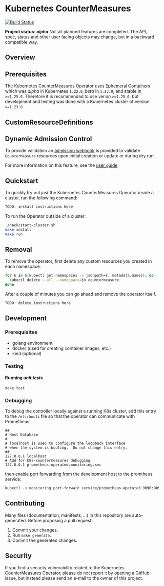 # Kubernetes CounterMeasures

[![Build Status](https://github.com/dvilaverde/k8s-countermeasures/workflows/build/badge.svg)](https://github.com/dvilaverde/k8s-countermeasures/actions)

**Project status: *alpha*** Not all planned features are completed. The API, spec,
status and other user facing objects may change, but in a backward compatible way.

## Overview

## Prerequisites

The Kubernetes CounterMeasures Operator uses [Ephemeral Containers](https://v1-25.docs.kubernetes.io/docs/concepts/workloads/pods/ephemeral-containers/)
which was *alpha* in Kubernetes `1.22.0`, *beta* in `1.23.0`, and stable in `>=1.25.0`.
Therefore it is recommended to use verion `>=1.25.0`, but development and testing
was done with a Kubernetes cluster of version `>=1.23.0`.

## CustomResourceDefinitions


## Dynamic Admission Control

To provide validation an [admission webhook](https://kubernetes.io/docs/reference/access-authn-authz/extensible-admission-controllers/)
is provided to validate `CounterMeasure` resources upon initial creation or update
or during dry run.

For more information on this feature, see the [user guide](docs/webhook.md).

## Quickstart

To quickly try out *just* the Kubernetes CounterMeasures Operator inside a cluster,
run the following command:

```bash
TODO: install instructions here
```

To run the Operator outside of a cluster:

```bash
./hack/start-cluster.sh
make install
make run
```

## Removal

To remove the operator, first delete any custom resources you created in each namespace.

```bash
for n in $(kubectl get namespaces -o jsonpath={..metadata.name}); do
  kubectl delete --all --namespace=$n countermeasure
done
```

After a couple of minutes you can go ahead and remove the operator itself.

```bash
TODO: delete instructions here
```

## Development

### Prerequisites

- golang environment
- docker (used for creating container images, etc.)
- kind (optional)

### Testing

#### Running *unit tests*

`make test`

### Debugging

To debug the controller locally against a running K8s cluster, add this entry to
the `/etc/hosts` file so that the operator can communicate with Prometheus.

```text
##
# Host Database
#
# localhost is used to configure the loopback interface
# when the system is booting.  Do not change this entry.
##
127.0.0.1 localhost
# Add for k8s-countermeasures debugging
127.0.0.1 prometheus-operated.monitoring.svc 
```

then enable port forwarding from the development host to the promtheus service:

```bash
kubectl -n monitoring port-forward service/prometheus-operated 9090:9090
```

## Contributing

Many files (documentation, manifests, ...) in this repository are
auto-generated. Before proposing a pull request:

1. Commit your changes.
2. Run `make generate`.
3. Commit the generated changes.

## Security

If you find a security vulnerability related to the Kubernetes CounterMeasures
Operator, please do not report it by opening a GitHub issue, but instead please
send an e-mail to the owner of this project.
